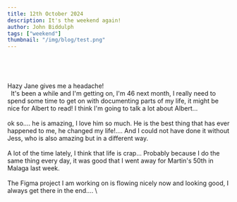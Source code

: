 ```yaml
---
title: 12th October 2024
description: It's the weekend again!
author: John Biddulph
tags: ["weekend"]
thumbnail: "/img/blog/test.png"
---
```


<!-- ::callout
---
icon: https://api.iconify.design/mdi:brain.svg
---
_This_ can be rich text with [MarkDown]{.font-bold.bg-yellow-300.px-2.text-yellow-900}! 
:: -->

# 
\
&nbsp;
\
Hazy Jane gives me a headache!
\
&nbsp;
It's been a while and I'm getting on, I'm 46 next month, I really need to spend some time to get on with documenting parts of my life, it might be nice for Albert to read! I think I'm going to talk a lot about Albert...
\
&nbsp;
\
ok so.... he is amazing, I love him so much. He is the best thing that has ever happened to me, he changed my life!.... And I could not have done it without Jess, who is also amazing but in a different way.
\
&nbsp;
\
A lot of the time lately, I think that life is crap... Probably because I do the same thing every day, it was good that I went away for Martin's 50th in Malaga last week.
\
&nbsp;
\
The Figma project I am working on is flowing nicely now and looking good, I always get there in the end....
\